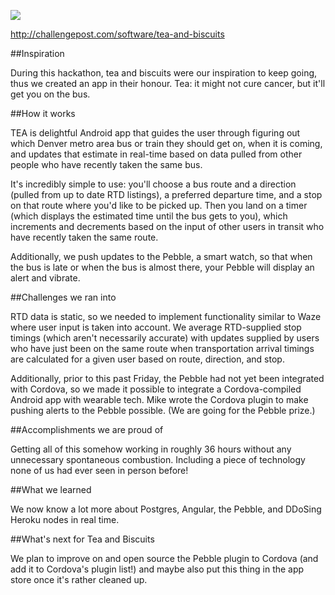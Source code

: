 ![](http://i.telegraph.co.uk/multimedia/archive/00999/Tea-Biscuits_999906c.jpg)

http://challengepost.com/software/tea-and-biscuits

##Inspiration

During this hackathon, tea and biscuits were our inspiration to keep going, thus we created an app in their honour. Tea: it might not cure cancer, but it'll get you on the bus.

##How it works

TEA is delightful Android app that guides the user through figuring out which Denver metro area bus or train they should get on, when it is coming, and updates that estimate in real-time based on data pulled from other people who have recently taken the same bus.

It's incredibly simple to use: you'll choose a bus route and a direction (pulled from up to date RTD listings), a preferred departure time, and a stop on that route where you'd like to be picked up. Then you land on a timer (which displays the estimated time until the bus gets to you), which increments and decrements based on the input of other users in transit who have recently taken the same route.

Additionally, we push updates to the Pebble, a smart watch, so that when the bus is late or when the bus is almost there, your Pebble will display an alert and vibrate.

##Challenges we ran into

RTD data is static, so we needed to implement functionality similar to Waze where user input is taken into account. We average RTD-supplied stop timings (which aren't necessarily accurate) with updates supplied by users who have just been on the same route when transportation arrival timings are calculated for a given user based on route, direction, and stop.

Additionally, prior to this past Friday, the Pebble had not yet been integrated with Cordova, so we made it possible to integrate a Cordova-compiled Android app with wearable tech. Mike wrote the Cordova plugin to make pushing alerts to the Pebble possible. (We are going for the Pebble prize.)

##Accomplishments we are proud of

Getting all of this somehow working in roughly 36 hours without any unnecessary spontaneous combustion. Including a piece of technology none of us had ever seen in person before!

##What we learned

We now know a lot more about Postgres, Angular, the Pebble, and DDoSing Heroku nodes in real time.

##What's next for Tea and Biscuits

We plan to improve on and open source the Pebble plugin to Cordova (and add it to Cordova's plugin list!) and maybe also put this thing in the app store once it's rather cleaned up.


